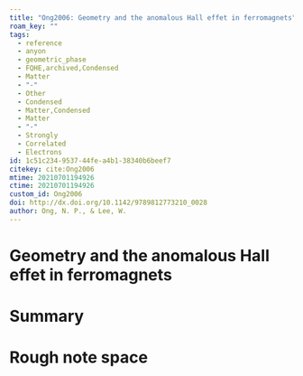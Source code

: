 ```yaml
---
title: "Ong2006: Geometry and the anomalous Hall effet in ferromagnets"
roam_key: ""
tags:
  - reference
  - anyon
  - geometric_phase
  - FQHE,archived,Condensed
  - Matter
  - "-"
  - Other
  - Condensed
  - Matter,Condensed
  - Matter
  - "-"
  - Strongly
  - Correlated
  - Electrons
id: 1c51c234-9537-44fe-a4b1-38340b6beef7
citekey: cite:Ong2006
mtime: 20210701194926
ctime: 20210701194926
custom_id: Ong2006
doi: http://dx.doi.org/10.1142/9789812773210_0028
author: Ong, N. P., & Lee, W.
---
```


# Geometry and the anomalous Hall effet in ferromagnets

# Summary

# Rough note space
